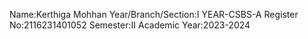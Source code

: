 Name:Kerthiga Mohhan
Year/Branch/Section:I YEAR-CSBS-A
Register No:2116231401052
Semester:II
Academic Year:2023-2024
